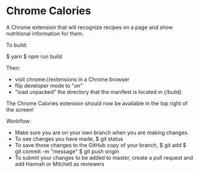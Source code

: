 # Chrome Calories

A Chrome extension that will recognize recipes on a page and show nutritional information for them.

To build:

$ yarn
$ npm run build

Then:
* visit chrome://extensions in a Chrome browser
* flip developer mode to "on"
* "load unpacked" the directory that the manifest is located in (/build)

The Chrome Calories extension should now be available in the top right of the screen!

Workflow:
* Make sure you are on your own branch when you are making changes.
* To see changes you have made,
$ git status
* To save those changes to the GitHub copy of your branch,
$ git add <filename>
$ git commit -m "message"
$ git push origin <your-branch-name>
* To submit your changes to be added to master, create a pull request and add Hannah or Mitchell as reviewers